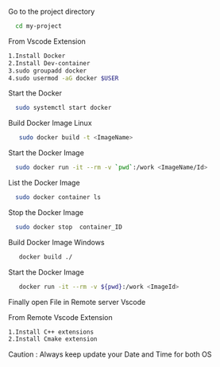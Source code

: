 Go to the project directory

```bash
  cd my-project
```

From Vscode Extension
 ```bash
 1.Install Docker
 2.Install Dev-container
 3.sudo groupadd docker
 4.sudo usermod -aG docker $USER
 ```

Start the Docker

```bash
  sudo systemctl start docker
```

Build Docker Image Linux

```bash
   sudo docker build -t <ImageName>
```

Start the Docker Image

```bash
  sudo docker run -it --rm -v `pwd`:/work <ImageName/Id>
```

List the Docker Image

```bash
  sudo docker container ls
```

Stop the Docker Image

```bash
  sudo docker stop  container_ID
```


Build Docker Image Windows

```bash
   docker build ./
```

Start the Docker Image

```bash
   docker run -it --rm -v ${pwd}:/work <ImageId>
```



Finally open File in Remote server Vscode

From Remote Vscode Extension
 ```bash
 1.Install C++ extensions
 2.Install Cmake extension
 ```


 Caution : Always keep update your Date and Time for both OS